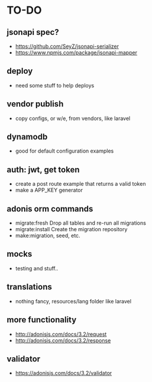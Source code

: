 # TO-DO
## jsonapi spec?
* https://github.com/SeyZ/jsonapi-serializer
* https://www.npmjs.com/package/jsonapi-mapper 

## deploy
* need some stuff to help deploys

## vendor publish
* copy configs, or w/e, from vendors, like laravel

## dynamodb
* good for default configuration examples

## auth: jwt, get token
* create a post route example that returns a valid token 
* make a APP_KEY generator 


## adonis orm commands
* migrate:fresh Drop all tables and re-run all migrations
* migrate:install Create the migration repository
* make:migration, seed, etc.

## mocks
* testing and stuff..


## translations 
* nothing fancy, resources/lang folder like laravel 

## more functionality 
* http://adonisjs.com/docs/3.2/request
* http://adonisjs.com/docs/3.2/response

## validator 
* https://adonisjs.com/docs/3.2/validator